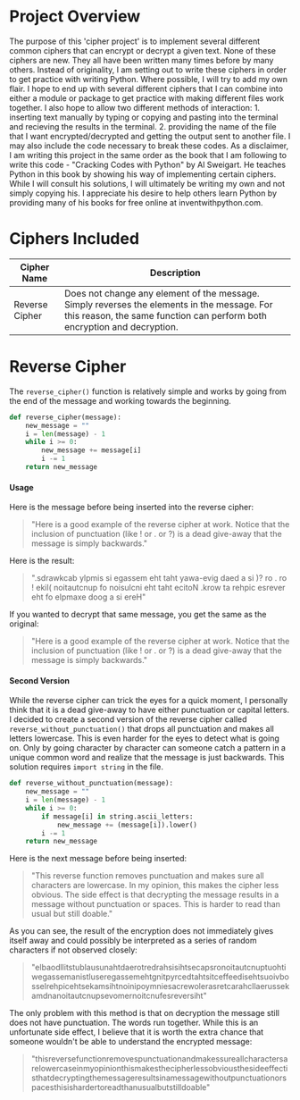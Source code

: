 # Project Overview

The purpose of this 'cipher project' is to implement several different common ciphers that can encrypt or decrypt a given text. None of these ciphers are new. They all have been written many times before by many others. Instead of originality, I am setting out to write these ciphers in order to get practice with writing Python. Where possible, I will try to add my own flair. I hope to end up with several different ciphers that I can combine into either a module or package to get practice with making different files work together. I also hope to allow two different methods of interaction:
    1. inserting text manually by typing or copying and pasting into the terminal and recieving the results in the terminal.
    2. providing the name of the file that I want encrypted/decrypted and getting the output sent to another file.
I may also include the code necessary to break these codes. As a disclaimer, I am writing this project in the same order as the book that I am following to write this code - "Cracking Codes with Python" by Al Sweigart. He teaches Python in this book by showing his way of implementing certain ciphers. While I will consult his solutions, I will ultimately be writing my own and not simply copying his. I appreciate his desire to help others learn Python by providing many of his books for free online at inventwithpython.com. 

# Ciphers Included

| Cipher Name    | Description |
| --- | --- |
| Reverse Cipher | Does not change any element of the message. Simply reverses the elements in the message. For this reason, the same function can perform both encryption and decryption. |

# Reverse Cipher

The `reverse_cipher()` function is relatively simple and works by going from the end of the message and working towards the beginning. 

``` python
def reverse_cipher(message):
    new_message = ""
    i = len(message) - 1
    while i >= 0:
        new_message += message[i]
        i -= 1
    return new_message
```

#### Usage

Here is the message before being inserted into the reverse cipher:

> "Here is a good example of the reverse cipher at work. Notice that the inclusion of punctuation (like ! or . or ?) is a dead give-away that the message is simply backwards."

Here is the result:

> ".sdrawkcab ylpmis si egassem eht taht yawa-evig daed a si )? ro . ro ! ekil( noitautcnup fo noisulcni eht taht ecitoN .krow ta rehpic esrever eht fo elpmaxe doog a si ereH"

If you wanted to decrypt that same message, you get the same as the original:

> "Here is a good example of the reverse cipher at work. Notice that the inclusion of punctuation (like ! or . or ?) is a dead give-away that the message is simply backwards."

#### Second Version

While the reverse cipher can trick the eyes for a quick moment, I personally think that it is a dead give-away to have either punctuation or capital letters. I decided to create a second version of the reverse cipher called `reverse_without_punctuation()` that drops all punctuation and makes all letters lowercase. This is even harder for the eyes to detect what is going on. Only by going character by character can someone catch a pattern in a unique common word and realize that the message is just backwards. This solution requires `import string` in the file.

``` python
def reverse_without_punctuation(message):
    new_message = ""
    i = len(message) - 1
    while i >= 0:
        if message[i] in string.ascii_letters:
            new_message += (message[i]).lower()
        i -= 1
    return new_message
```

Here is the next message before being inserted:

> "This reverse function removes punctuation and makes sure all characters are lowercase. In my opinion, this makes the cipher less obvious. The side effect is that decrypting the message results in a message without punctuation or spaces. This is harder to read than usual but still doable."

As you can see, the result of the encryption does not immediately gives itself away and could possibly be interpreted as a series of random characters if not observed closely:

> "elbaodllitstublausunahtdaerotredrahsisihtsecapsronoitautcnuptuohtiwegassemanistluseregassemehtgnitpyrcedtahtsitceffeedisehtsuoivbosselrehpicehtsekamsihtnoinipoymniesacrewolerasretcarahcllaerussekamdnanoitautcnupsevomernoitcnufesreversiht"

The only problem with this method is that on decryption the message still does not have punctuation. The words run together. While this is an unfortunate side effect, I believe that it is worth the extra chance that someone wouldn't be able to understand the encrypted message:

> "thisreversefunctionremovespunctuationandmakessureallcharactersarelowercaseinmyopinionthismakesthecipherlessobviousthesideeffectisthatdecryptingthemessageresultsinamessagewithoutpunctuationorspacesthisishardertoreadthanusualbutstilldoable"

